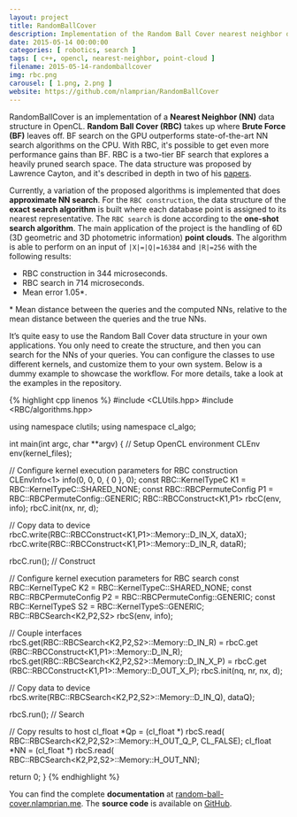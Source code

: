 ```yaml
---
layout: project
title: RandomBallCover
description: Implementation of the Random Ball Cover nearest neighbor data structure in OpenCL
date: 2015-05-14 00:00:00
categories: [ robotics, search ]
tags: [ c++, opencl, nearest-neighbor, point-cloud ]
filename: 2015-05-14-randomballcover
img: rbc.png
carousel: [ 1.png, 2.png ]
website: https://github.com/nlamprian/RandomBallCover
---
```


RandomBallCover is an implementation of a **Nearest Neighbor (NN)** data structure in OpenCL. **Random Ball Cover (RBC)** takes up where **Brute Force (BF)** leaves off. BF search on the GPU outperforms state-of-the-art NN search algorithms on the CPU. With RBC, it's possible to get even more performance gains than BF. RBC is a two-tier BF search that explores a heavily pruned search space. The data structure was proposed by Lawrence Cayton, and it's described in depth in two of his [papers](http://www.lcayton.com/papers.html).

Currently, a variation of the proposed algorithms is implemented that does **approximate NN search**. For the `RBC construction`, the data structure of the **exact search algorithm** is built where each database point is assigned to its nearest representative. The `RBC search` is done according to the **one-shot search algorithm**. The main application of the project is the handling of 6D (3D geometric and 3D photometric information) **point clouds**. The algorithm is able to perform on an input of `|X|=|Q|=16384` and `|R|=256` with the following results:
* RBC construction in 344 microseconds.
* RBC search in 714 microseconds.
* Mean error 1.05\*.

\* Mean distance between the queries and the computed NNs, relative to the mean distance between the queries and the true NNs.

It’s quite easy to use the Random Ball Cover data structure in your own applications. You only need to create the structure, and then you can search for the NNs of your queries. You can configure the classes to use different kernels, and customize them to your own system. Below is a dummy example to showcase the workflow. For more details, take a look at the examples in the repository.

{% highlight cpp linenos %}
#include <CLUtils.hpp>
#include <RBC/algorithms.hpp>

using namespace clutils;
using namespace cl_algo;

int main(int argc, char **argv) {
  // Setup OpenCL environment
  CLEnv env(kernel_files);

  // Configure kernel execution parameters for RBC construction
  CLEnvInfo<1> info(0, 0, 0, { 0 }, 0);
  const RBC::KernelTypeC K1 = RBC::KernelTypeC::SHARED_NONE;
  const RBC::RBCPermuteConfig P1 = RBC::RBCPermuteConfig::GENERIC;
  RBC::RBCConstruct<K1,P1> rbcC(env, info);
  rbcC.init(nx, nr, d);

  // Copy data to device
  rbcC.write(RBC::RBCConstruct<K1,P1>::Memory::D_IN_X, dataX);
  rbcC.write(RBC::RBCConstruct<K1,P1>::Memory::D_IN_R, dataR);

  rbcC.run();  // Construct

  // Configure kernel execution parameters for RBC search
  const RBC::KernelTypeC K2 = RBC::KernelTypeC::SHARED_NONE;
  const RBC::RBCPermuteConfig P2 = RBC::RBCPermuteConfig::GENERIC;
  const RBC::KernelTypeS S2 = RBC::KernelTypeS::GENERIC;
  RBC::RBCSearch<K2,P2,S2> rbcS(env, info);

  // Couple interfaces
  rbcS.get(RBC::RBCSearch<K2,P2,S2>::Memory::D_IN_R) = 
      rbcC.get (RBC::RBCConstruct<K1,P1>::Memory::D_IN_R);
  rbcS.get(RBC::RBCSearch<K2,P2,S2>::Memory::D_IN_X_P) = 
      rbcC.get (RBC::RBCConstruct<K1,P1>::Memory::D_OUT_X_P);
  rbcS.init(nq, nr, nx, d);

  // Copy data to device
  rbcS.write(RBC::RBCSearch<K2,P2,S2>::Memory::D_IN_Q), dataQ);

  rbcS.run();  // Search

  // Copy results to host
  cl_float *Qp = (cl_float *) rbcS.read(
      RBC::RBCSearch<K2,P2,S2>::Memory::H_OUT_Q_P, CL_FALSE);
  cl_float *NN = (cl_float *) rbcS.read(
      RBC::RBCSearch<K2,P2,S2>::Memory::H_OUT_NN);

  return 0;
}
{% endhighlight %}

You can find the complete **documentation** at [random-ball-cover.nlamprian.me](http://random-ball-cover.nlamprian.me/). The **source code** is available on [GitHub](https://github.com/nlamprian/RandomBallCover).
